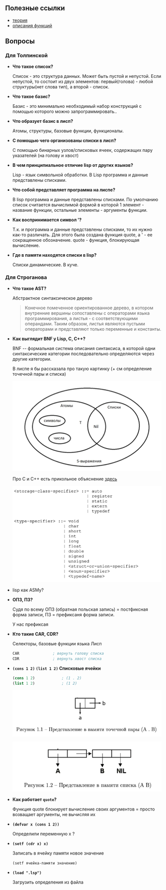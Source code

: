 ## Полезные ссылки

* [теория](https://github.com/Winterpuma/bmstu_FaLP/tree/master/CommonLisp/theory)
* [описания функций](http://catstail.narod.ru/homelisp/classic_funct.html)

## Вопросы

### Для Толпинской

- **Что такое список?** 

  Список - это структура данных. Может быть пустой и непустой. Если непустой, то состоит из двух элементов: первый(голова) - любой структуры(нет слова тип), а второй - список.

- **Что такое базис?**

  Базис - это минимально необходимый набор конструкций с помощью которого можно запрограммировать..

- **Что образует базис в лисп?** 

  Атомы, структуры, базовые функции, функционалы.

- **С помощью чего организованы списки в лисп?** 

  С помощью бинарных узлов/списковых ячеек, содержащих пару указателей (на голову и хвост)

- **В чем принципиальное отличие lisp от других языков?** 

  Lisp - язык символьной обработки. В Lisp программа и данные представлены списками.

- **Что собой представляет программа на лиспе?** 

  В lisp программа и данные представлены списками. По умолчанию список считается вычислимой формой в которой 1 элемент - название функции, остальные элементы - аргументы функции.

- **Как воспринимается символ '?** 

  Т.к. и программа и данные представлены списками, то их нужно как-то различать. Для этого была создана функция quote, а ' - ее сокращенное обозначение. quote - функция, блокирующая вычисление.

- **Где в памяти находятся списки в lisp?** 

  Списки динамические. В куче.

### Для Строганова 

* **Что такое AST?**

  Абстрактное синтаксическое дерево

  > Конечное помеченное ориентированное дерево, в котором внутренние вершины сопоставлены с операторами языка программирования, а листья - с соответствующими операндами. Таким образом, листья являются пустыми операторами и представляют только переменные и константы.

* **Как выглядит BNF у Lisp, C, C++?**

  BNF -- формальная система описания синтаксиса, в которой одни синтаксические категории последовательно определяются через другие категории.

  В лиспе я бы рассказала про такую картинку (+ см определение точечной пары и списка)

  ![image-20230227001416928](img/img_01.png)

  Про С и С++ есть прикольное объяснение [здесь](https://cs.wmich.edu/~gupta/teaching/cs4850/sumII06/The%20syntax%20of%20C%20in%20Backus-Naur%20form.htm)

  ![image-20230227001617756](img/img_02.png)

* lisp как ASMу?

* **ОПЗ, ПЗ?**

  Судя по всему ОПЗ (обратная польская запись) = постфиксная форма записи, ПЗ = префиксаня форма записи.

  У нас префиксая

* **Кто такие CAR, CDR?**

  Селекторы, базовые функции языка Лисп

  ```lisp
  CAR				; вернуть голову списка
  CDR				; вернуть хвост списка
  ```

* **`(cons 1 2)` `(list 1 2)` Списковые ячейки**

  ```lisp
  (cons 1 2)			; (1 . 2)
  (list 1 2)			; (1 2)
  ```

  ![image-20230227002402483](img/img_05.png)

  ![image-20230227002349913](img/img_04.png)

* **Как работает `quote`?**

  Функция quote блокирует вычисление своих аргументов = просто возващает аргументы, не вычисляя их

* **`(defvar x (cons 1 2))`**

  Определили переменную х ?

* **`(setf (cdr x) x)`**

  Записать в ячейку памяти новое значение

  `(setf ячейка-памяти значение)`

* **`(load ".lsp")`**

  Загрузить определения из файла